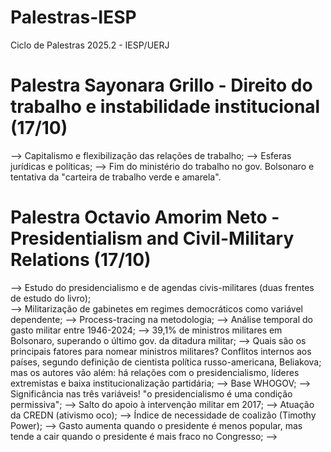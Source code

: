 # Palestras-IESP
Ciclo de Palestras 2025.2 - IESP/UERJ


# Palestra Sayonara Grillo - Direito do trabalho e instabilidade institucional (17/10)

--> Capitalismo e flexibilização das relações de trabalho;
--> Esferas jurídicas e políticas;
--> Fim do ministério do trabalho no gov. Bolsonaro e tentativa da "carteira de trabalho verde e amarela".


# Palestra Octavio Amorim Neto - Presidentialism and Civil-Military Relations (17/10)

--> Estudo do presidencialismo e de agendas civis-militares (duas frentes de estudo do livro);                                                             
--> Militarização de gabinetes em regimes democráticos como variável dependente;
--> Process-tracing na metodologia;
--> Análise temporal do gasto militar entre 1946-2024;
--> 39,1% de ministros militares em Bolsonaro, superando o último gov. da ditadura militar;
--> Quais são os principais fatores para nomear ministros militares? Conflitos internos aos países, segundo definição de cientista política russo-americana, Beliakova; mas os autores vão além: há relações com o presidencialismo, líderes extremistas e baixa institucionalização partidária;
--> Base WHOGOV;
--> Significância nas três variáveis! "o presidencialismo é uma condição permissiva";
--> Salto do apoio à intervenção militar em 2017;
--> Atuação da CREDN (ativismo oco);
--> Índice de necessidade de coalizão (Timothy Power);
--> Gasto aumenta quando o presidente é menos popular, mas tende a cair quando o presidente é mais fraco no Congresso;
--> 

				



